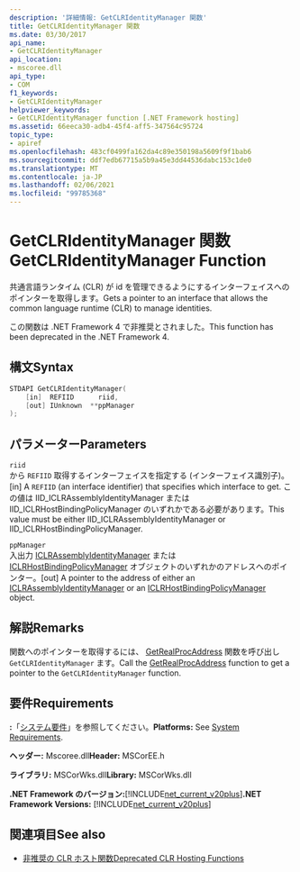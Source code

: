 ```yaml
---
description: '詳細情報: GetCLRIdentityManager 関数'
title: GetCLRIdentityManager 関数
ms.date: 03/30/2017
api_name:
- GetCLRIdentityManager
api_location:
- mscoree.dll
api_type:
- COM
f1_keywords:
- GetCLRIdentityManager
helpviewer_keywords:
- GetCLRIdentityManager function [.NET Framework hosting]
ms.assetid: 66eeca30-adb4-45f4-aff5-347564c95724
topic_type:
- apiref
ms.openlocfilehash: 483cf0499fa162da4c89e350198a5609f9f1bab6
ms.sourcegitcommit: ddf7edb67715a5b9a45e3dd44536dabc153c1de0
ms.translationtype: MT
ms.contentlocale: ja-JP
ms.lasthandoff: 02/06/2021
ms.locfileid: "99785368"
---
```

# <a name="getclridentitymanager-function"></a><span data-ttu-id="c8ca4-103">GetCLRIdentityManager 関数</span><span class="sxs-lookup"><span data-stu-id="c8ca4-103">GetCLRIdentityManager Function</span></span>

<span data-ttu-id="c8ca4-104">共通言語ランタイム (CLR) が id を管理できるようにするインターフェイスへのポインターを取得します。</span><span class="sxs-lookup"><span data-stu-id="c8ca4-104">Gets a pointer to an interface that allows the common language runtime (CLR) to manage identities.</span></span>  
  
 <span data-ttu-id="c8ca4-105">この関数は .NET Framework 4 で非推奨とされました。</span><span class="sxs-lookup"><span data-stu-id="c8ca4-105">This function has been deprecated in the .NET Framework 4.</span></span>  
  
## <a name="syntax"></a><span data-ttu-id="c8ca4-106">構文</span><span class="sxs-lookup"><span data-stu-id="c8ca4-106">Syntax</span></span>  
  
```cpp  
STDAPI GetCLRIdentityManager(  
    [in]  REFIID      riid,  
    [out] IUnknown  **ppManager  
);  
```  
  
## <a name="parameters"></a><span data-ttu-id="c8ca4-107">パラメーター</span><span class="sxs-lookup"><span data-stu-id="c8ca4-107">Parameters</span></span>  

 `riid`  
 <span data-ttu-id="c8ca4-108">から `REFIID` 取得するインターフェイスを指定する (インターフェイス識別子)。</span><span class="sxs-lookup"><span data-stu-id="c8ca4-108">[in] A `REFIID` (an interface identifier) that specifies which interface to get.</span></span> <span data-ttu-id="c8ca4-109">この値は IID_ICLRAssemblyIdentityManager または IID_ICLRHostBindingPolicyManager のいずれかである必要があります。</span><span class="sxs-lookup"><span data-stu-id="c8ca4-109">This value must be either IID_ICLRAssemblyIdentityManager or IID_ICLRHostBindingPolicyManager.</span></span>  
  
 `ppManager`  
 <span data-ttu-id="c8ca4-110">入出力 [ICLRAssemblyIdentityManager](iclrassemblyidentitymanager-interface.md) または [ICLRHostBindingPolicyManager](iclrhostbindingpolicymanager-interface.md) オブジェクトのいずれかのアドレスへのポインター。</span><span class="sxs-lookup"><span data-stu-id="c8ca4-110">[out] A pointer to the address of either an [ICLRAssemblyIdentityManager](iclrassemblyidentitymanager-interface.md) or an [ICLRHostBindingPolicyManager](iclrhostbindingpolicymanager-interface.md) object.</span></span>  
  
## <a name="remarks"></a><span data-ttu-id="c8ca4-111">解説</span><span class="sxs-lookup"><span data-stu-id="c8ca4-111">Remarks</span></span>  

 <span data-ttu-id="c8ca4-112">関数へのポインターを取得するには、 [GetRealProcAddress](getrealprocaddress-function.md) 関数を呼び出し `GetCLRIdentityManager` ます。</span><span class="sxs-lookup"><span data-stu-id="c8ca4-112">Call the [GetRealProcAddress](getrealprocaddress-function.md) function to get a pointer to the `GetCLRIdentityManager` function.</span></span>  
  
## <a name="requirements"></a><span data-ttu-id="c8ca4-113">要件</span><span class="sxs-lookup"><span data-stu-id="c8ca4-113">Requirements</span></span>  

 <span data-ttu-id="c8ca4-114">**:**「[システム要件](../../get-started/system-requirements.md)」を参照してください。</span><span class="sxs-lookup"><span data-stu-id="c8ca4-114">**Platforms:** See [System Requirements](../../get-started/system-requirements.md).</span></span>  
  
 <span data-ttu-id="c8ca4-115">**ヘッダー:** Mscoree.dll</span><span class="sxs-lookup"><span data-stu-id="c8ca4-115">**Header:** MSCorEE.h</span></span>  
  
 <span data-ttu-id="c8ca4-116">**ライブラリ:** MSCorWks.dll</span><span class="sxs-lookup"><span data-stu-id="c8ca4-116">**Library:** MSCorWks.dll</span></span>  
  
 <span data-ttu-id="c8ca4-117">**.NET Framework のバージョン:**[!INCLUDE[net_current_v20plus](../../../../includes/net-current-v20plus-md.md)]</span><span class="sxs-lookup"><span data-stu-id="c8ca4-117">**.NET Framework Versions:** [!INCLUDE[net_current_v20plus](../../../../includes/net-current-v20plus-md.md)]</span></span>  
  
## <a name="see-also"></a><span data-ttu-id="c8ca4-118">関連項目</span><span class="sxs-lookup"><span data-stu-id="c8ca4-118">See also</span></span>

- [<span data-ttu-id="c8ca4-119">非推奨の CLR ホスト関数</span><span class="sxs-lookup"><span data-stu-id="c8ca4-119">Deprecated CLR Hosting Functions</span></span>](deprecated-clr-hosting-functions.md)
